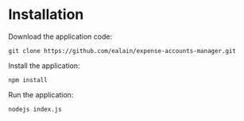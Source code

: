 # Installation

Download the application code:
```
git clone https://github.com/ealain/expense-accounts-manager.git
```
Install the application:
```
npm install
```
Run the application:
```
nodejs index.js
```
